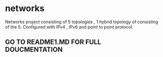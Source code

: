 # networks
Networks project consisting of 5 topologies , 1 hybrid topology of consisting of the 5. Configured with IPv4 , IPv6 and point to point protocol.<br>

## GO TO README1.MD FOR FULL DOUCMENTATION
